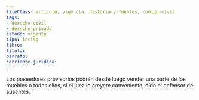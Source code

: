 ```yaml
---
fileClass: articulo, vigencia, historia-y-fuentes, codigo-civil
tags:
- derecho-civil
- derecho-privado
estado: vigente
tipo: inciso
libro:
titulo:
parrafo:
corriente-juridica:
---
```

Los poseedores provisorios podrán desde luego vender una parte de los muebles o todos ellos, si el juez lo creyere conveniente, oído el defensor de ausentes.
